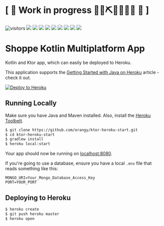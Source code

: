 # \[ 🚧 Work in progress 👷‍♀️⛏👷🔧️👷🔧 🚧 \]

![visitors](https://visitor-badge.laobi.icu/badge?page_id=shoppe)
![](https://img.shields.io/github/stars/adrianwitaszak/shoppe)
![](https://img.shields.io/github/forks/adrianwitaszak/shoppe)
![](https://img.shields.io/github/watchers/adrianwitaszak/shoppe)
![](https://img.shields.io/github/commit-activity/m/adrianwitaszak/shoppe)
![](https://img.shields.io/github/last-commit/adrianwitaszak/shoppe)
![](https://img.shields.io/github/repo-size/adrianwitaszak/shoppe)
![](https://img.shields.io/tokei/lines/github/adrianwitaszak/shoppe)
![](https://img.shields.io/github/languages/count/adrianwitaszak/shoppe)
![](https://img.shields.io/github/languages/top/adrianwitaszak/shoppe)

# Shoppe Kotlin Multiplatform App

Kotlin and Ktor app, which can easily be deployed to Heroku.

This application supports the [Getting Started with Java on Heroku](https://devcenter.heroku.com/articles/getting-started-with-java) article - check it out.

[![Deploy to Heroku](https://www.herokucdn.com/deploy/button.png)](https://heroku.com/deploy)

## Running Locally

Make sure you have Java and Maven installed.  Also, install the [Heroku Toolbelt](https://toolbelt.heroku.com/).

```sh
$ git clone https://github.com/orangy/ktor-heroku-start.git
$ cd ktor-heroku-start
$ gradlew install
$ heroku local:start
```

Your app should now be running on [localhost:8080](http://localhost:8080/).

If you're going to use a database, ensure you have a local `.env` file that reads something like this:

```
MONGO_URI=Your_Mongo_Database_Access_Key
PORT=YOUR_PORT

```

## Deploying to Heroku

```sh
$ heroku create
$ git push heroku master
$ heroku open
```
